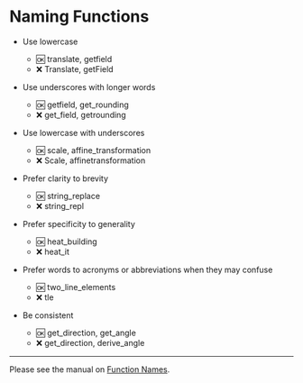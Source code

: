 # Naming Functions

- Use lowercase
  - :ok: translate, getfield
  - :x:  Translate, getField

- Use underscores with longer words
  - :ok: getfield, get_rounding
  - :x:  get_field, getrounding

- Use lowercase with underscores
  - :ok: scale, affine_transformation
  - :x:  Scale, affinetransformation

- Prefer clarity to brevity  
  - :ok: string_replace
  - :x:  string_repl
  
- Prefer specificity to generality  
  - :ok: heat_building
  - :x:  heat_it

- Prefer words to acronyms or abbreviations when they may confuse
  - :ok: two_line_elements
  - :x: tle  

- Be consistent
  - :ok: get_direction, get_angle
  - :x:  get_direction, derive_angle
  
-----

Please see the manual on [Function Names](http://docs.julialang.org/en/latest/manual/style-guide/#use-naming-conventions-consistent-with-julia-s-base).
